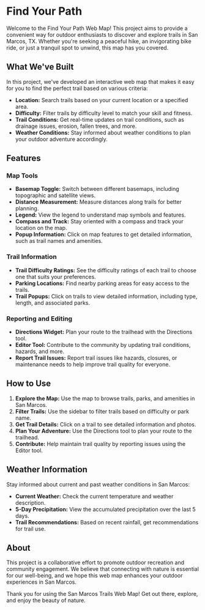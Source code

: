 # Find Your Path

Welcome to the Find Your Path Web Map! This project aims to provide a convenient way for outdoor enthusiasts to discover and explore trails in San Marcos, TX. Whether you're seeking a peaceful hike, an invigorating bike ride, or just a tranquil spot to unwind, this map has you covered.


## What We've Built

In this project, we've developed an interactive web map that makes it easy for you to find the perfect trail based on various criteria:

- **Location:** Search trails based on your current location or a specified area.
- **Difficulty:** Filter trails by difficulty level to match your skill and fitness.
- **Trail Conditions:** Get real-time updates on trail conditions, such as drainage issues, erosion, fallen trees, and more.
- **Weather Conditions:** Stay informed about weather conditions to plan your outdoor adventure accordingly.

## Features

### Map Tools
- **Basemap Toggle:** Switch between different basemaps, including topographic and satellite views.
- **Distance Measurement:** Measure distances along trails for better planning.
- **Legend:** View the legend to understand map symbols and features.
- **Compass and Track:** Stay oriented with a compass and track your location on the map.
- **Popup Information:** Click on map features to get detailed information, such as trail names and amenities.

### Trail Information
- **Trail Difficulty Ratings:** See the difficulty ratings of each trail to choose one that suits your preferences.
- **Parking Locations:** Find nearby parking areas for easy access to the trails.
- **Trail Popups:** Click on trails to view detailed information, including type, length, and associated parks.

### Reporting and Editing
- **Directions Widget:** Plan your route to the trailhead with the Directions tool.
- **Editor Tool:** Contribute to the community by updating trail conditions, hazards, and more.
- **Report Trail Issues:** Report trail issues like hazards, closures, or maintenance needs to help improve trail quality for everyone.

## How to Use

1. **Explore the Map:** Use the map to browse trails, parks, and amenities in San Marcos.
2. **Filter Trails:** Use the sidebar to filter trails based on difficulty or park name.
3. **Get Trail Details:** Click on a trail to see detailed information and photos.
4. **Plan Your Adventure:** Use the Directions tool to plan your route to the trailhead.
5. **Contribute:** Help maintain trail quality by reporting issues using the Editor tool.

## Weather Information

Stay informed about current and past weather conditions in San Marcos:
- **Current Weather:** Check the current temperature and weather description.
- **5-Day Precipitation:** View the accumulated precipitation over the last 5 days.
- **Trail Recommendations:** Based on recent rainfall, get recommendations for trail use.

## About

This project is a collaborative effort to promote outdoor recreation and community engagement. We believe that connecting with nature is essential for our well-being, and we hope this web map enhances your outdoor experiences in San Marcos.

Thank you for using the San Marcos Trails Web Map! Get out there, explore, and enjoy the beauty of nature.

